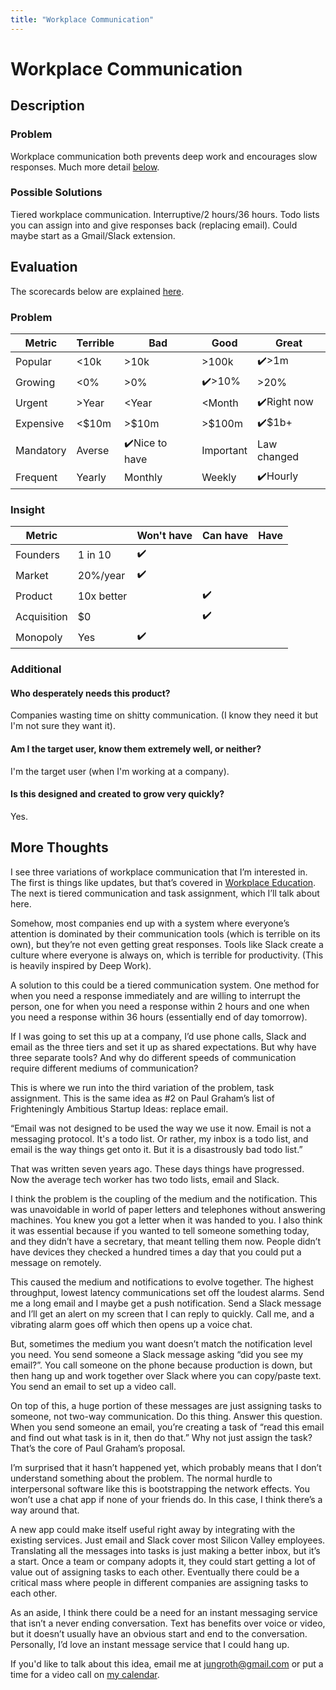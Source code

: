 ```yaml
---
title: "Workplace Communication"
---
```

# Workplace Communication
## Description
### Problem
Workplace communication both prevents deep work and encourages slow responses. Much more detail [below](#more-thoughts).

### Possible Solutions
Tiered workplace communication. Interruptive/2 hours/36 hours. Todo lists you can assign into and give responses back (replacing email). Could maybe start as a Gmail/Slack extension.

## Evaluation
The scorecards below are explained [here](/scorecards-explained).
### Problem
|  Metric   | Terrible | Bad        | Good        | Great        |
| --------- | ------ | ------------ | --------- | ----------- |
| Popular   | <10k   | >10k         | >100k     | ✔️>1m         |
| Growing   | <0%    | >0%          | ✔️>10%      | >20%         |
| Urgent    | >Year  | <Year        | <Month    | ✔️Right now   |
| Expensive | <$10m  | >$10m        | >$100m    | ✔️$1b+        |
| Mandatory | Averse | ✔️Nice to have | Important | Law changed |
| Frequent  | Yearly | Monthly      | Weekly    | ✔️Hourly      |

### Insight
|   Metric    |            | Won't have | Can have | Have |
| ----------- | ---------- | ---------- | -------- | ---- |
| Founders    | 1 in 10    |      ✔️      |          |      |
| Market      | 20%/year   |      ✔️      |          |      |
| Product     | 10x better |            |     ✔️     |      |
| Acquisition | $0         |            |     ✔️     |      |
| Monopoly    | Yes        |      ✔️      |          |      |

### Additional
#### Who desperately needs this product?
Companies wasting time on shitty communication. (I know they need it but I'm not sure they want it).

#### Am I the target user, know them extremely well, or neither?
I'm the target user (when I'm working at a company).

#### Is this designed and created to grow very quickly?
Yes.

## More Thoughts
I see three variations of workplace communication that I’m interested in. The first is things like updates, but that’s covered in [Workplace Education](/ideas/workplace-education). The next is tiered communication and task assignment, which I’ll talk about here.

Somehow, most companies end up with a system where everyone’s attention is dominated by their communication tools (which is terrible on its own), but they’re not even getting great responses. Tools like Slack create a culture where everyone is always on, which is terrible for productivity. (This is heavily inspired by Deep Work).

A solution to this could be a tiered communication system. One method for when you need a response immediately and are willing to interrupt the person, one for when you need a response within 2 hours and one when you need a response within 36 hours (essentially end of day tomorrow).

If I was going to set this up at a company, I’d use phone calls, Slack and email as the three tiers and set it up as shared expectations. But why have three separate tools? And why do different speeds of communication require different mediums of communication?

This is where we run into the third variation of the problem, task assignment. This is the same idea as #2 on Paul Graham’s list of Frighteningly Ambitious Startup Ideas: replace email. 

“Email was not designed to be used the way we use it now. Email is not a messaging protocol. It's a todo list. Or rather, my inbox is a todo list, and email is the way things get onto it. But it is a disastrously bad todo list.”

That was written seven years ago. These days things have progressed. Now the average tech worker has two todo lists, email and Slack.

I think the problem is the coupling of the medium and the notification. This was unavoidable in world of paper letters and telephones without answering machines. You knew you got a letter when it was handed to you. I also think it was essential because if you wanted to tell someone something today, and they didn’t have a secretary, that meant telling them now. People didn’t have devices they checked a hundred times a day that you could put a message on remotely.

This caused the medium and notifications to evolve together. The highest throughput, lowest latency communications set off the loudest alarms. Send me a long email and I maybe get a push notification. Send a Slack message and I’ll get an alert on my screen that I can reply to quickly. Call me, and a vibrating alarm goes off which then opens up a voice chat.

But, sometimes the medium you want doesn’t match the notification level you need. You send someone a Slack message asking “did you see my email?”. You call someone on the phone because production is down, but then hang up and work together over Slack where you can copy/paste text. You send an email to set up a video call.

On top of this, a huge portion of these messages are just assigning tasks to someone, not two-way communication. Do this thing. Answer this question. When you send someone an email, you’re creating a task of “read this email and find out what task is in it, then do that.” Why not just assign the task? That’s the core of Paul Graham’s proposal.

I’m surprised that it hasn’t happened yet, which probably means that I don’t understand something about the problem. The normal hurdle to interpersonal software like this is bootstrapping the network effects. You won’t use a chat app if none of your friends do. In this case, I think there’s a way around that.

A new app could make itself useful right away by integrating with the existing services. Just email and Slack cover most Silicon Valley employees. Translating all the messages into tasks is just making a better inbox, but it’s a start. Once a team or company adopts it, they could start getting a lot of value out of assigning tasks to each other. Eventually there could be a critical mass where people in different companies are assigning tasks to each other.

As an aside, I think there could be a need for an instant messaging service that isn’t a never ending conversation. Text has benefits over voice or video, but it doesn’t usually have an obvious start and end to the conversation. Personally, I’d love an instant message service that I could hang up.

If you'd like to talk about this idea, email me at [jungroth@gmail.com](mailto:jungroth@gmail.com) or put a time for a video call on [my calendar](https://calendly.com/travisjungroth/30min).
